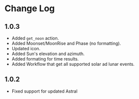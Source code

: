 # Change Log

## 1.0.3

* Added `get_noon` action.
* Added Moonset/MoonRise and Phase (no formatting).
* Updated icon.
* Added Sun's elevation and azimuth.
* Added formating for time results.
* Added Workflow that get all supported solar ad lunar events. 

## 1.0.2

* Fixed support for updated Astral



